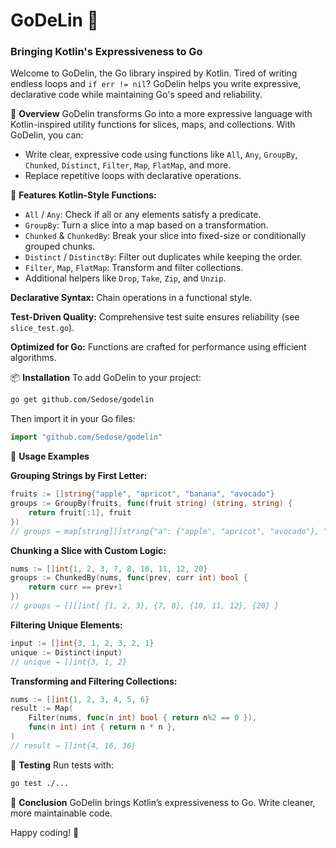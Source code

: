 # GoDeLin 🚀

### Bringing Kotlin's Expressiveness to Go

Welcome to GoDelin, the Go library inspired by Kotlin. Tired of writing endless loops and `if err != nil`? GoDelin helps you write expressive, declarative code while maintaining Go's speed and reliability.

📖 **Overview**
GoDelin transforms Go into a more expressive language with Kotlin-inspired utility functions for slices, maps, and collections. With GoDelin, you can:

- Write clear, expressive code using functions like `All`, `Any`, `GroupBy`, `Chunked`, `Distinct`, `Filter`, `Map`, `FlatMap`, and more.
- Replace repetitive loops with declarative operations.

🎯 **Features**
**Kotlin-Style Functions:**
- `All` / `Any`: Check if all or any elements satisfy a predicate.
- `GroupBy`: Turn a slice into a map based on a transformation.
- `Chunked` & `ChunkedBy`: Break your slice into fixed-size or conditionally grouped chunks.
- `Distinct` / `DistinctBy`: Filter out duplicates while keeping the order.
- `Filter`, `Map`, `FlatMap`: Transform and filter collections.
- Additional helpers like `Drop`, `Take`, `Zip`, and `Unzip`.

**Declarative Syntax:**
Chain operations in a functional style.

**Test-Driven Quality:**
Comprehensive test suite ensures reliability (see `slice_test.go`).

**Optimized for Go:**
Functions are crafted for performance using efficient algorithms.

📦 **Installation**
To add GoDelin to your project:

```bash
go get github.com/Sedose/godelin
```

Then import it in your Go files:

```go
import "github.com/Sedose/godelin"
```

🔧 **Usage Examples**

**Grouping Strings by First Letter:**

```go
fruits := []string{"apple", "apricot", "banana", "avocado"}
groups := GroupBy(fruits, func(fruit string) (string, string) {
    return fruit[:1], fruit
})
// groups → map[string][]string{"a": {"apple", "apricot", "avocado"}, "b": {"banana"}}
```

**Chunking a Slice with Custom Logic:**

```go
nums := []int{1, 2, 3, 7, 8, 10, 11, 12, 20}
groups := ChunkedBy(nums, func(prev, curr int) bool {
    return curr == prev+1
})
// groups → [][]int{ {1, 2, 3}, {7, 8}, {10, 11, 12}, {20} }
```

**Filtering Unique Elements:**

```go
input := []int{3, 1, 2, 3, 2, 1}
unique := Distinct(input)
// unique → []int{3, 1, 2}
```

**Transforming and Filtering Collections:**

```go
nums := []int{1, 2, 3, 4, 5, 6}
result := Map(
    Filter(nums, func(n int) bool { return n%2 == 0 }),
    func(n int) int { return n * n },
)
// result → []int{4, 16, 36}
```

🧪 **Testing**
Run tests with:

```bash
go test ./...
```

🚀 **Conclusion**
GoDelin brings Kotlin’s expressiveness to Go. Write cleaner, more maintainable code.

Happy coding! 🚀
